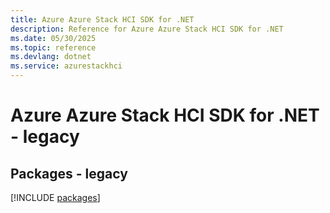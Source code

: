 ```yaml
---
title: Azure Azure Stack HCI SDK for .NET
description: Reference for Azure Azure Stack HCI SDK for .NET
ms.date: 05/30/2025
ms.topic: reference
ms.devlang: dotnet
ms.service: azurestackhci
---
```

# Azure Azure Stack HCI SDK for .NET - legacy
## Packages - legacy
[!INCLUDE [packages](azure-stack-hci-index.md)]